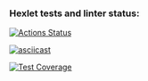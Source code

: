 ### Hexlet tests and linter status:
[![Actions Status](https://github.com/saintodes/python-project-50/workflows/hexlet-check/badge.svg)](https://github.com/saintodes/python-project-50/actions)

[![asciicast](https://asciinema.org/a/Q1DTUf0L1jaKPwm5bEAmoGUK1.svg)](https://asciinema.org/a/Q1DTUf0L1jaKPwm5bEAmoGUK1)

[![Test Coverage](https://api.codeclimate.com/v1/badges/dbc6d478d65edc9a7ff5/test_coverage)](https://codeclimate.com/github/saintodes/python-project-50/test_coverage)